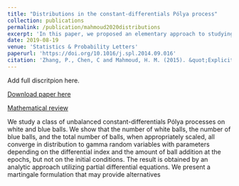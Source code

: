 ```yaml
---
title: "Distributions in the constant-differentials Pólya process"
collection: publications
permalink: /publication/mahmoud2020distributions
excerpt: 'In this paper, we proposed an elementary approach to studying two-color urn model. The dynamic of the urns was characterized via the moments. The exact moments include Stirling numbers of the second second kind. The asymptoic moments were derived as well.'
date: 2019-08-19
venue: 'Statistics & Probability Letters'
paperurl: 'https://doi.org/10.1016/j.spl.2014.09.016'
citation: 'Zhang, P., Chen, C and Mahmoud, H. M. (2015). &quot;Explicit characterization of moments of balanced triangular Pólya urns by an elementary approach.&quot; <i>Statistics & Probability Letters</i>, <b>96</b>, 149--153.'
---
```

Add full discritpion here.

[Download paper here](https://doi.org/10.1016/j.spl.2014.09.016)

[Mathematical review](https://mathscinet.ams.org/mathscinet-getitem?mr=3281759)

We study a class of unbalanced constant-differentials Pólya processes on white and blue balls. We show that the number of white balls, the number of blue balls, and the total number of balls, when appropriately scaled, all converge in distribution to gamma random variables with parameters depending on the differential index and the amount of ball addition at the epochs, but not on the initial conditions. The result is obtained by an analytic approach utilizing partial differential equations. We present a martingale formulation that may provide alternatives
